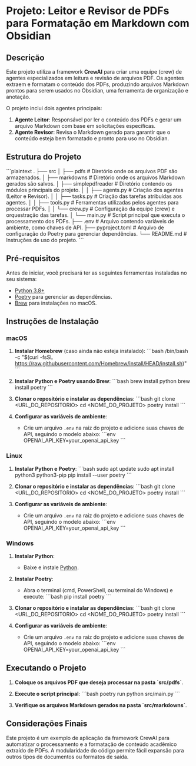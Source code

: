 # Projeto: Leitor e Revisor de PDFs para Formatação em Markdown com Obsidian

## Descrição

Este projeto utiliza a framework **CrewAI** para criar uma equipe (crew) de agentes especializados em leitura e revisão de arquivos PDF. Os agentes extraem e formatam o conteúdo dos PDFs, produzindo arquivos Markdown prontos para serem usados no Obsidian, uma ferramenta de organização e anotação.

O projeto inclui dois agentes principais:
1. **Agente Leitor**: Responsável por ler o conteúdo dos PDFs e gerar um arquivo Markdown com base em solicitações específicas.
2. **Agente Revisor**: Revisa o Markdown gerado para garantir que o conteúdo esteja bem formatado e pronto para uso no Obsidian.

## Estrutura do Projeto

\`\`\`plaintext
.
├── src
│   ├── pdfs               # Diretório onde os arquivos PDF são armazenados.
│   ├── markdowns          # Diretório onde os arquivos Markdown gerados são salvos.
│   ├── simplepdfreader    # Diretório contendo os módulos principais do projeto.
│   │   ├── agents.py      # Criação dos agentes (Leitor e Revisor).
│   │   ├── tasks.py       # Criação das tarefas atribuídas aos agentes.
│   │   ├── tools.py       # Ferramentas utilizadas pelos agentes para processar PDFs.
│   │   └── crew.py        # Configuração da equipe (crew) e orquestração das tarefas.
│   └── main.py            # Script principal que executa o processamento dos PDFs.
├── .env                   # Arquivo contendo variáveis de ambiente, como chaves de API.
├── pyproject.toml         # Arquivo de configuração do Poetry para gerenciar dependências.
└── README.md              # Instruções de uso do projeto.
\`\`\`

## Pré-requisitos

Antes de iniciar, você precisará ter as seguintes ferramentas instaladas no seu sistema:

- [Python 3.8+](https://www.python.org/downloads/)
- [Poetry](https://python-poetry.org/docs/#installation) para gerenciar as dependências.
- [Brew](https://brew.sh/) para instalações no macOS.

## Instruções de Instalação

### macOS

1. **Instalar Homebrew** (caso ainda não esteja instalado):
    \`\`\`bash
    /bin/bash -c "$(curl -fsSL https://raw.githubusercontent.com/Homebrew/install/HEAD/install.sh)"
    \`\`\`

2. **Instalar Python e Poetry usando Brew**:
    \`\`\`bash
    brew install python
    brew install poetry
    \`\`\`

3. **Clonar o repositório e instalar as dependências**:
    \`\`\`bash
    git clone <URL_DO_REPOSITORIO>
    cd <NOME_DO_PROJETO>
    poetry install
    \`\`\`

4. **Configurar as variáveis de ambiente**:
    - Crie um arquivo `.env` na raiz do projeto e adicione suas chaves de API, seguindo o modelo abaixo:
      \`\`\`env
      OPENAI_API_KEY=your_openai_api_key
      \`\`\`

### Linux

1. **Instalar Python e Poetry**:
    \`\`\`bash
    sudo apt update
    sudo apt install python3 python3-pip
    pip install --user poetry
    \`\`\`

2. **Clonar o repositório e instalar as dependências**:
    \`\`\`bash
    git clone <URL_DO_REPOSITORIO>
    cd <NOME_DO_PROJETO>
    poetry install
    \`\`\`

3. **Configurar as variáveis de ambiente**:
    - Crie um arquivo `.env` na raiz do projeto e adicione suas chaves de API, seguindo o modelo abaixo:
      \`\`\`env
      OPENAI_API_KEY=your_openai_api_key
      \`\`\`

### Windows

1. **Instalar Python**:
    - Baixe e instale [Python](https://www.python.org/downloads/windows/).

2. **Instalar Poetry**:
    - Abra o terminal (cmd, PowerShell, ou terminal do Windows) e execute:
    \`\`\`bash
    pip install poetry
    \`\`\`

3. **Clonar o repositório e instalar as dependências**:
    \`\`\`bash
    git clone <URL_DO_REPOSITORIO>
    cd <NOME_DO_PROJETO>
    poetry install
    \`\`\`

4. **Configurar as variáveis de ambiente**:
    - Crie um arquivo `.env` na raiz do projeto e adicione suas chaves de API, seguindo o modelo abaixo:
      \`\`\`env
      OPENAI_API_KEY=your_openai_api_key
      \`\`\`

## Executando o Projeto

1. **Coloque os arquivos PDF que deseja processar na pasta \`src/pdfs\`**.

2. **Execute o script principal**:
    \`\`\`bash
    poetry run python src/main.py
    \`\`\`

3. **Verifique os arquivos Markdown gerados na pasta \`src/markdowns\`**.

## Considerações Finais

Este projeto é um exemplo de aplicação da framework CrewAI para automatizar o processamento e a formatação de conteúdo acadêmico extraído de PDFs. A modularidade do código permite fácil expansão para outros tipos de documentos ou formatos de saída.
